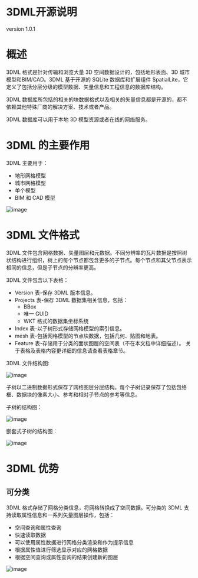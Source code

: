 # 3DML开源说明

version 1.0.1

# 概述

3DML 格式是针对传输和浏览大量 3D 空间数据设计的，包括地形表面、3D 城市模型和BIM/CAD。3DML 基于开源的 SQLite 数据库和扩展组件 SpatialLite，它定义了包括分层分级的模型数据、矢量信息和工程信息的数据库结构。

3DML 数据库所包括的相关的块数据格式以及相关的矢量信息都是开源的，都不依赖其他特殊厂商的解决方案、技术或者产品。

3DML 数据库可以用于本地 3D 模型资源或者在线的网络服务。

# 3DML 的主要作用
3DML 主要用于：
* 地形网格模型
* 城市网格模型
* 单个模型
* BIM 和 CAD 模型

![image](https://github.com/skylineglobe/3dml-spec/blob/master/images/yongyu.jpg)

# 3DML 文件格式

3DML 文件包含网格数据、矢量图层和元数据。不同分辨率的瓦片数据是按照树状结构进行组织，树上的每个节点都包含更多的子节点。每个节点和其父节点表示相同的信息，但是子节点的分辨率更高。

3DML 文件包含以下表格：

* Version 表-保存 3DML 版本信息。
* Projects 表-保存 3DML 数据集相关信息，包括：
    *  BBox
    *  唯一 GUID
    *  WKT 格式的数据集坐标系统
* Index 表-以子树形式存储网格模型的索引信息。
*  mesh 表-包括网格模型的节点块数据，包括几何、贴图和地表。
*  Feature 表-存储用于分类的面状图层的空间表（不在本文档中详细描述）。
关于表格及表格内容更详细的信息请查看表格章节。

3DML 文件结构图:

![image](https://github.com/skylineglobe/3dml-spec/blob/master/images/geshizucheng2.jpg)

子树以二进制数据形式保存了网格图层分层结构。每个子树记录保存了包括包络框、数据块的像素大小、参考和相对子节点的参考等信息。

子树的结构图：

![image](https://github.com/skylineglobe/3dml-spec/blob/master/images/zishu.jpg)

嵌套式子树的结构图：

![image](https://github.com/skylineglobe/3dml-spec/blob/master/images/qiantaozishu.jpg)

# 3DML 优势

## 可分类

3DML 格式存储了网格分类信息，将网格转换成了空间数据。可分类的 3DML 支持读取属性信息和一系列矢量图层操作，包括：

* 空间查询和属性查询
* 快速读取数据
* 可以使用属性数据进行网格分类渲染和作为提示信息
* 根据属性值进行筛选显示对应的网格数据
* 根据空间查询或属性查询的结果创建新的图层

![image](https://github.com/skylineglobe/3dml-spec/blob/master/images/kefenlei.jpg)

